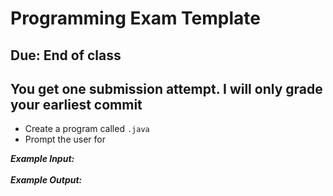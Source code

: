 # Programming Exam Template

## Due: End of class

## You get one submission attempt. I will only grade your earliest commit

- Create a program called `.java`
- Prompt the user for 

***Example Input:***\
\
***Example Output:***
